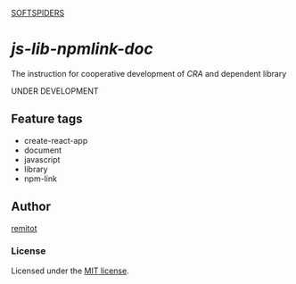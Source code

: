 [SOFTSPIDERS](https://github.com/softspiders/softspiders)

# *js-lib-npmlink-doc*

The instruction for cooperative development of *CRA* and dependent library

UNDER DEVELOPMENT

## Feature tags

- create-react-app
- document
- javascript
- library
- npm-link

## Author

[remitot](https://github.com/remitot)

### License

Licensed under the [MIT license](./LICENSE).
